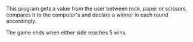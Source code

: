 This program gets a value from the user between
rock, paper or scissors, compares it to the
computer's and declare a winner in each round accordingly.

The game ends when either side reaches 5 wins.